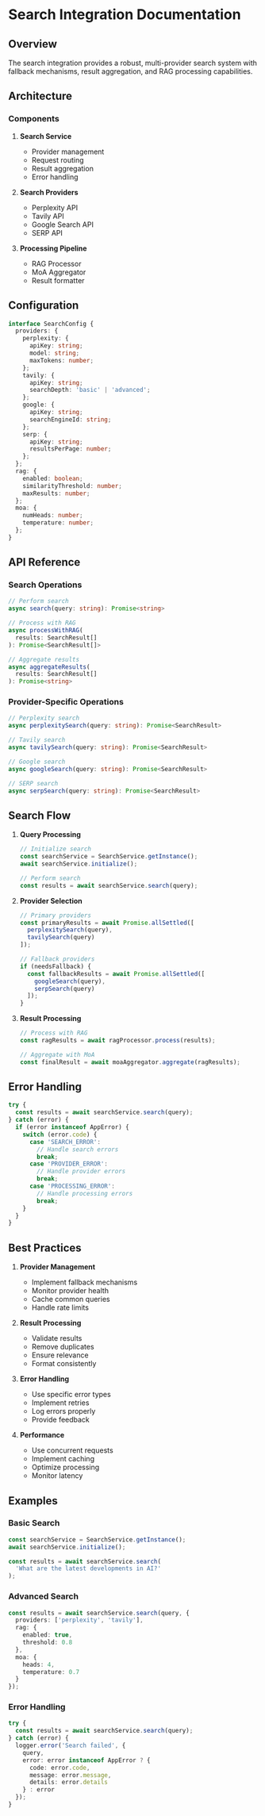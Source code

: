 # Search Integration Documentation

## Overview

The search integration provides a robust, multi-provider search system with fallback mechanisms, result aggregation, and RAG processing capabilities.

## Architecture

### Components

1. **Search Service**
   - Provider management
   - Request routing
   - Result aggregation
   - Error handling

2. **Search Providers**
   - Perplexity API
   - Tavily API
   - Google Search API
   - SERP API

3. **Processing Pipeline**
   - RAG Processor
   - MoA Aggregator
   - Result formatter

## Configuration

```typescript
interface SearchConfig {
  providers: {
    perplexity: {
      apiKey: string;
      model: string;
      maxTokens: number;
    };
    tavily: {
      apiKey: string;
      searchDepth: 'basic' | 'advanced';
    };
    google: {
      apiKey: string;
      searchEngineId: string;
    };
    serp: {
      apiKey: string;
      resultsPerPage: number;
    };
  };
  rag: {
    enabled: boolean;
    similarityThreshold: number;
    maxResults: number;
  };
  moa: {
    numHeads: number;
    temperature: number;
  };
}
```

## API Reference

### Search Operations

```typescript
// Perform search
async search(query: string): Promise<string>

// Process with RAG
async processWithRAG(
  results: SearchResult[]
): Promise<SearchResult[]>

// Aggregate results
async aggregateResults(
  results: SearchResult[]
): Promise<string>
```

### Provider-Specific Operations

```typescript
// Perplexity search
async perplexitySearch(query: string): Promise<SearchResult>

// Tavily search
async tavilySearch(query: string): Promise<SearchResult>

// Google search
async googleSearch(query: string): Promise<SearchResult>

// SERP search
async serpSearch(query: string): Promise<SearchResult>
```

## Search Flow

1. **Query Processing**
   ```typescript
   // Initialize search
   const searchService = SearchService.getInstance();
   await searchService.initialize();

   // Perform search
   const results = await searchService.search(query);
   ```

2. **Provider Selection**
   ```typescript
   // Primary providers
   const primaryResults = await Promise.allSettled([
     perplexitySearch(query),
     tavilySearch(query)
   ]);

   // Fallback providers
   if (needsFallback) {
     const fallbackResults = await Promise.allSettled([
       googleSearch(query),
       serpSearch(query)
     ]);
   }
   ```

3. **Result Processing**
   ```typescript
   // Process with RAG
   const ragResults = await ragProcessor.process(results);

   // Aggregate with MoA
   const finalResult = await moaAggregator.aggregate(ragResults);
   ```

## Error Handling

```typescript
try {
  const results = await searchService.search(query);
} catch (error) {
  if (error instanceof AppError) {
    switch (error.code) {
      case 'SEARCH_ERROR':
        // Handle search errors
        break;
      case 'PROVIDER_ERROR':
        // Handle provider errors
        break;
      case 'PROCESSING_ERROR':
        // Handle processing errors
        break;
    }
  }
}
```

## Best Practices

1. **Provider Management**
   - Implement fallback mechanisms
   - Monitor provider health
   - Cache common queries
   - Handle rate limits

2. **Result Processing**
   - Validate results
   - Remove duplicates
   - Ensure relevance
   - Format consistently

3. **Error Handling**
   - Use specific error types
   - Implement retries
   - Log errors properly
   - Provide feedback

4. **Performance**
   - Use concurrent requests
   - Implement caching
   - Optimize processing
   - Monitor latency

## Examples

### Basic Search

```typescript
const searchService = SearchService.getInstance();
await searchService.initialize();

const results = await searchService.search(
  'What are the latest developments in AI?'
);
```

### Advanced Search

```typescript
const results = await searchService.search(query, {
  providers: ['perplexity', 'tavily'],
  rag: {
    enabled: true,
    threshold: 0.8
  },
  moa: {
    heads: 4,
    temperature: 0.7
  }
});
```

### Error Handling

```typescript
try {
  const results = await searchService.search(query);
} catch (error) {
  logger.error('Search failed', {
    query,
    error: error instanceof AppError ? {
      code: error.code,
      message: error.message,
      details: error.details
    } : error
  });
}
```